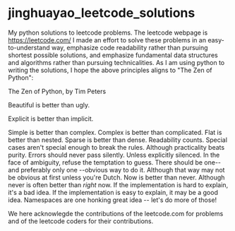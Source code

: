 # jinghuayao_leetcode_solutions

My python solutions to leetcode problems. The leetcode webpage is https://leetcode.com/
I made an effort to solve these problems in an easy-to-understand way, emphasize code 
readability rather than pursuing shortest possible solutions, and emphasize fundamental data structures
and algorithms rather than pursuing technicalities. As I am using python to writing the solutions, I hope the above
principles aligns to "The Zen of Python":

The Zen of Python, by Tim Peters

Beautiful is better than ugly.

Explicit is better than implicit.

Simple is better than complex.
Complex is better than complicated.
Flat is better than nested.
Sparse is better than dense.
Readability counts.
Special cases aren't special enough to break the rules.
Although practicality beats purity.
Errors should never pass silently.
Unless explicitly silenced.
In the face of ambiguity, refuse the temptation to guess.
There should be one-- and preferably only one --obvious way to do it.
Although that way may not be obvious at first unless you're Dutch.
Now is better than never.
Although never is often better than *right* now.
If the implementation is hard to explain, it's a bad idea.
If the implementation is easy to explain, it may be a good idea.
Namespaces are one honking great idea -- let's do more of those!

We here acknowlegde the contributions of the leetcode.com for problems and of the leetcode coders for their contributions.
